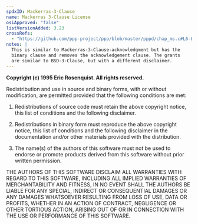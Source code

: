 ```yaml
---
spdxID: Mackerras-3-Clause
name: Mackerras 3-Clause License
osiApproved: "false"
listVersionAdded: 3.23
crossRefs: 
  - "https://github.com/ppp-project/ppp/blob/master/pppd/chap_ms.c#L6-L28"
notes: |
  This is similar to Mackerras-3-Clause-acknowledgment but has the
  binary clause and removes the acknowledgement clause. The grants
  are similar to BSD-3-Clause, but with a different disclaimer.
---
```


**Copyright (c) 1995 Eric Rosenquist. All rights reserved.**

Redistribution and use in source and binary forms, with or without modification, are permitted provided that the following conditions are met:

1. Redistributions of source code must retain the above copyright notice, this list of conditions and the following disclaimer.

2. Redistributions in binary form must reproduce the above copyright notice, this list of conditions and the following disclaimer in the documentation and/or other materials provided with the distribution.

3. The name(s) of the authors of this software must not be used to endorse or promote products derived from this software without prior written permission.

THE AUTHORS OF THIS SOFTWARE DISCLAIM ALL WARRANTIES WITH REGARD TO THIS SOFTWARE, INCLUDING ALL IMPLIED WARRANTIES OF MERCHANTABILITY AND FITNESS, IN NO EVENT SHALL THE AUTHORS BE LIABLE FOR ANY SPECIAL, INDIRECT OR CONSEQUENTIAL DAMAGES OR ANY DAMAGES WHATSOEVER RESULTING FROM LOSS OF USE, DATA OR PROFITS, WHETHER IN AN ACTION OF CONTRACT, NEGLIGENCE OR OTHER TORTIOUS ACTION, ARISING OUT OF OR IN CONNECTION WITH THE USE OR PERFORMANCE OF THIS SOFTWARE.
